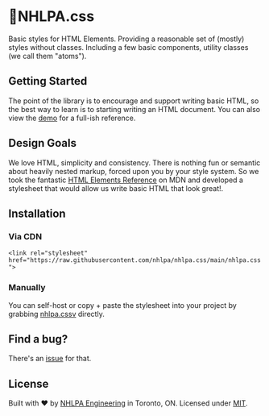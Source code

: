 # 🏒NHLPA.css

Basic styles for HTML Elements. Providing a reasonable set of (mostly) styles without classes. Including a few basic components, utility classes (we call them "atoms").

## Getting Started

The point of the library is to encourage and support writing basic HTML, so the best way to learn is to starting writing an HTML document. You can also view the [demo](demo.html) for a full-ish reference.

## Design Goals

We love HTML, simplicity and consistency. There is nothing fun or semantic about heavily nested markup, forced upon you by your style system. So we took the fantastic [HTML Elements Reference](https://developer.mozilla.org/en-US/docs/Web/HTML/Element) on MDN and developed a stylesheet that would allow us write basic HTML that look great!.

## Installation

### Via CDN

`<link rel="stylesheet" href="https://raw.githubusercontent.com/nhlpa/nhlpa.css/main/nhlpa.css">`

### Manually

You can self-host or copy + paste the stylesheet into your project by grabbing [nhlpa.cssv](https://github.com/nhlpa/nhlpa/blob/master/nhlpa.cssv) directly.

## Find a bug?

There's an [issue](https://github.com/nhlpa/nhlpa.css/issues) for that.

## License

Built with ♥ by [NHLPA Engineering](https://github.com/nhlpa) in Toronto, ON. Licensed under [MIT](https://github.com/nhlpa/nhlpa.css/blob/master/LICENSE).